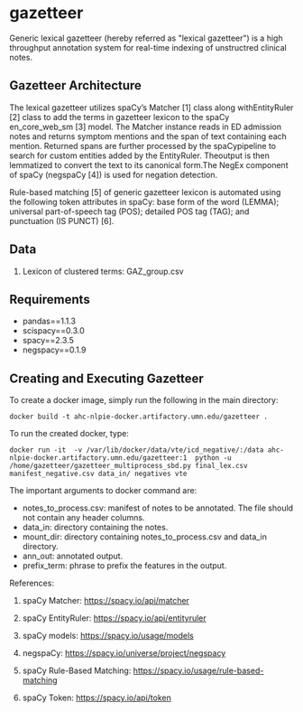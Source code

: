 # gazetteer

Generic lexical gazetteer (hereby referred as "lexical gazetteer") is a high throughput annotation system for real-time indexing of unstructred clinical notes. 

## Gazetteer Architecture

The lexical gazetteer utilizes spaCy’s Matcher [1] class along withEntityRuler [2] class to add the terms in gazetteer lexicon to the spaCy en_core_web_sm [3] model. The Matcher instance reads in ED admission notes and returns symptom mentions and the span of text containing each mention. Returned spans are further processed by the spaCypipeline to search for custom entities added by the EntityRuler. Theoutput is then lemmatized to convert the text to its canonical form.The NegEx component of spaCy (negspaCy [4]) is used for negation detection.

Rule-based matching [5] of generic gazetteer lexicon is automated using the following token attributes in spaCy: base form of the word (LEMMA); universal part-of-speech tag (POS); detailed POS tag (TAG); and punctuation (IS PUNCT) [6].

## Data

1. Lexicon of clustered terms: GAZ_group.csv

## Requirements

- pandas==1.1.3
- scispacy==0.3.0
- spacy==2.3.5
- negspacy==0.1.9

## Creating and Executing Gazetteer

To create a docker image, simply run the following in the main directory:

```docker build -t ahc-nlpie-docker.artifactory.umn.edu/gazetteer .```

To run the created docker, type:

```docker run -it  -v /var/lib/docker/data/vte/icd_negative/:/data ahc-nlpie-docker.artifactory.umn.edu/gazetteer:1  python -u  /home/gazetteer/gazetteer_multiprocess_sbd.py final_lex.csv manifest_negative.csv data_in/ negatives vte```

The important arguments to docker command are:

   - notes_to_process.csv: manifest of notes to be annotated. The file should not contain any header columns.
   - data_in: directory containing the notes.
   - mount_dir: directory containing notes_to_process.csv and data_in directory.
   - ann_out: annotated output.
   - prefix_term: phrase to prefix the features in the output.

References:

1. spaCy Matcher: https://spacy.io/api/matcher

2. spaCy EntityRuler: https://spacy.io/api/entityruler

3. spaCy models: https://spacy.io/usage/models

4. negspaCy: https://spacy.io/universe/project/negspacy

5. spaCy Rule-Based Matching: https://spacy.io/usage/rule-based-matching

6. spaCy Token: https://spacy.io/api/token
